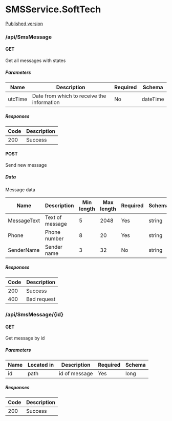 # SMSService.SoftTech

[Published version](https://smsmessage.cfif31.ru/api/swagger/index.html "published url")

### /api/SmsMessage

#### GET
Get all messages with states
##### Parameters

| Name |  Description | Required | Schema |
| ---- |  ----------- | -------- | ------ |
| utcTime | Date from which to receive the information  | No | dateTime |

##### Responses

| Code | Description |
| ---- | ----------- |
| 200 | Success |

#### POST
Send new message

##### Data

Message data

| Name |  Description | Min length | Max length | Required | Schema |
| ---- |  ----------- | -------- | -------- | -------- | ------ |
| MessageText | Text of message  | 5 | 2048 | Yes | string |
| Phone | Phone number  | 8 | 20 | Yes | string |
| SenderName | Sender name | 3 | 32  | No | string |
##### Responses

| Code | Description |
| ---- | ----------- |
| 200 | Success |
| 400 | Bad request |

### /api/SmsMessage/{id}

#### GET
Get message by id
##### Parameters

| Name | Located in | Description | Required | Schema |
| ---- | ---------- | ----------- | -------- | ------ |
| id | path | id of message | Yes | long |

##### Responses

| Code | Description |
| ---- | ----------- |
| 200 | Success |

